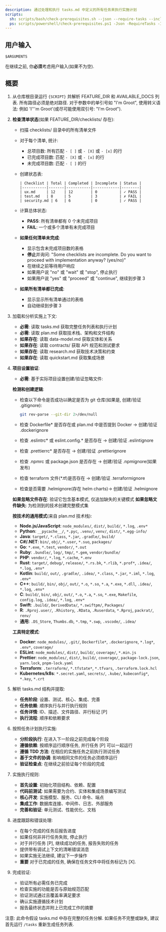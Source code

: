 ```yaml
---
description: 通过处理和执行 tasks.md 中定义的所有任务来执行实施计划
scripts:
  sh: scripts/bash/check-prerequisites.sh --json --require-tasks --include-tasks
  ps: scripts/powershell/check-prerequisites.ps1 -Json -RequireTasks -IncludeTasks
---
```


## 用户输入

```text
$ARGUMENTS
```

在继续之前, 你**必须**考虑用户输入(如果不为空).

## 概要

1. 从仓库根目录运行 `{SCRIPT}` 并解析 FEATURE_DIR 和 AVAILABLE_DOCS 列表. 所有路径必须是绝对路径. 对于参数中的单引号如 "I'm Groot", 使用转义语法: 例如 'I'\''m Groot'(或尽可能使用双引号: "I'm Groot").

2. **检查清单状态**(如果 FEATURE_DIR/checklists/ 存在): 
   - 扫描 checklists/ 目录中的所有清单文件
   - 对于每个清单, 统计: 
     * 总项目数: 所有匹配 `- [ ]` 或 `- [X]` 或 `- [x]` 的行
     * 已完成项目数: 匹配 `- [X]` 或 `- [x]` 的行
     * 未完成项目数: 匹配 `- [ ]` 的行
   - 创建状态表: 
     ```
     | Checklist | Total | Completed | Incomplete | Status |
     |-----------|-------|-----------|------------|--------|
     | ux.md     | 12    | 12        | 0          | ✓ PASS |
     | test.md   | 8     | 5         | 3          | ✗ FAIL |
     | security.md | 6   | 6         | 0          | ✓ PASS |
     ```
   - 计算总体状态: 
     * **PASS**: 所有清单都有 0 个未完成项目
     * **FAIL**: 一个或多个清单有未完成项目

   - **如果任何清单未完成**: 
     * 显示包含未完成项目数的表格
     * **停止**并询问: "Some checklists are incomplete. Do you want to proceed with implementation anyway? (yes/no)"
     * 在继续之前等待用户响应
     * 如果用户说 "no" 或 "wait" 或 "stop", 停止执行
     * 如果用户说 "yes" 或 "proceed" 或 "continue", 继续到步骤 3

   - **如果所有清单都已完成**: 
     * 显示显示所有清单通过的表格
     * 自动继续到步骤 3

3. 加载和分析实施上下文: 
   - **必需**: 读取 tasks.md 获取完整任务列表和执行计划
   - **必需**: 读取 plan.md 获取技术栈、架构和文件结构
   - **如果存在**: 读取 data-model.md 获取实体和关系
   - **如果存在**: 读取 contracts/ 获取 API 规范和测试要求
   - **如果存在**: 读取 research.md 获取技术决策和约束
   - **如果存在**: 读取 quickstart.md 获取集成场景

4. **项目设置验证**: 
   - **必需**: 基于实际项目设置创建/验证忽略文件: 

   **检测和创建逻辑**: 
   - 检查以下命令是否成功以确定是否为 git 仓库(如果是, 创建/验证 .gitignore): 

     ```sh
     git rev-parse --git-dir 2>/dev/null
     ```
   - 检查 Dockerfile* 是否存在或 plan.md 中是否提到 Docker → 创建/验证 .dockerignore
   - 检查 .eslintrc* 或 eslint.config.* 是否存在 → 创建/验证 .eslintignore
   - 检查 .prettierrc* 是否存在 → 创建/验证 .prettierignore
   - 检查 .npmrc 或 package.json 是否存在 → 创建/验证 .npmignore(如果发布)
   - 检查 terraform 文件(*.tf)是否存在 → 创建/验证 .terraformignore
   - 检查是否需要 .helmignore(存在 helm charts)→ 创建/验证 .helmignore

   **如果忽略文件存在**: 验证它包含基本模式, 仅追加缺失的关键模式
   **如果忽略文件缺失**: 为检测到的技术创建完整模式集

   **按技术的通用模式**(来自 plan.md 技术栈):
   - **Node.js/JavaScript**: `node_modules/`, `dist/`, `build/`, `*.log`, `.env*`
   - **Python**: `__pycache__/`, `*.pyc`, `.venv/`, `venv/`, `dist/`, `*.egg-info/`
   - **Java**: `target/`, `*.class`, `*.jar`, `.gradle/`, `build/`
   - **C#/.NET**: `bin/`, `obj/`, `*.user`, `*.suo`, `packages/`
   - **Go**: `*.exe`, `*.test`, `vendor/`, `*.out`
   - **Ruby**: `.bundle/`, `log/`, `tmp/`, `*.gem`, `vendor/bundle/`
   - **PHP**: `vendor/`, `*.log`, `*.cache`, `*.env`
   - **Rust**: `target/`, `debug/`, `release/`, `*.rs.bk`, `*.rlib`, `*.prof*`, `.idea/`, `*.log`, `.env*`
   - **Kotlin**: `build/`, `out/`, `.gradle/`, `.idea/`, `*.class`, `*.jar`, `*.iml`, `*.log`, `.env*`
   - **C++**: `build/`, `bin/`, `obj/`, `out/`, `*.o`, `*.so`, `*.a`, `*.exe`, `*.dll`, `.idea/`, `*.log`, `.env*`
   - **C**: `build/`, `bin/`, `obj/`, `out/`, `*.o`, `*.a`, `*.so`, `*.exe`, `Makefile`, `config.log`, `.idea/`, `*.log`, `.env*`
   - **Swift**: `.build/`, `DerivedData/`, `*.swiftpm/`, `Packages/`
   - **R**: `.Rproj.user/`, `.Rhistory`, `.RData`, `.Ruserdata`, `*.Rproj`, `packrat/`, `renv/`
   - **通用**: `.DS_Store`, `Thumbs.db`, `*.tmp`, `*.swp`, `.vscode/`, `.idea/`

   **工具特定模式**:
   - **Docker**: `node_modules/`, `.git/`, `Dockerfile*`, `.dockerignore`, `*.log*`, `.env*`, `coverage/`
   - **ESLint**: `node_modules/`, `dist/`, `build/`, `coverage/`, `*.min.js`
   - **Prettier**: `node_modules/`, `dist/`, `build/`, `coverage/`, `package-lock.json`, `yarn.lock`, `pnpm-lock.yaml`
   - **Terraform**: `.terraform/`, `*.tfstate*`, `*.tfvars`, `.terraform.lock.hcl`
   - **Kubernetes/k8s**: `*.secret.yaml`, `secrets/`, `.kube/`, `kubeconfig*`, `*.key`, `*.crt`

5. 解析 tasks.md 结构并提取: 
   - **任务阶段**: 设置、测试、核心、集成、完善
   - **任务依赖**: 顺序执行与并行执行规则
   - **任务详情**: ID、描述、文件路径、并行标记 [P]
   - **执行流程**: 顺序和依赖要求

6. 按照任务计划执行实施: 
   - **分阶段执行**: 在进入下一阶段之前完成每个阶段
   - **遵循依赖**: 按顺序运行顺序任务, 并行任务 [P] 可以一起运行
   - **遵循 TDD 方法**: 在相应的实施任务之前执行测试任务
   - **基于文件的协调**: 影响相同文件的任务必须顺序运行
   - **验证检查点**: 在继续之前验证每个阶段的完成

7. 实施执行规则: 
   - **首先设置**: 初始化项目结构、依赖、配置
   - **代码前测试**: 如果需要为合约、实体和集成场景编写测试
   - **核心开发**: 实施模型、服务、CLI 命令、端点
   - **集成工作**: 数据库连接、中间件、日志、外部服务
   - **完善和验证**: 单元测试、性能优化、文档

8. 进度跟踪和错误处理: 
   - 在每个完成的任务后报告进度
   - 如果任何非并行任务失败, 停止执行
   - 对于并行任务 [P], 继续成功的任务, 报告失败的任务
   - 提供带有调试上下文的清晰错误消息
   - 如果实施无法继续, 建议下一步操作
   - **重要** 对于已完成的任务, 确保在任务文件中将任务标记为 [X].

9. 完成验证: 
   - 验证所有必需任务已完成
   - 检查实施的功能是否与原始规范匹配
   - 验证测试通过且覆盖率满足要求
   - 确认实施遵循技术计划
   - 报告最终状态并附上已完成工作的摘要

注意: 此命令假设 tasks.md 中存在完整的任务分解. 如果任务不完整或缺失, 建议首先运行 `/tasks` 重新生成任务列表.
